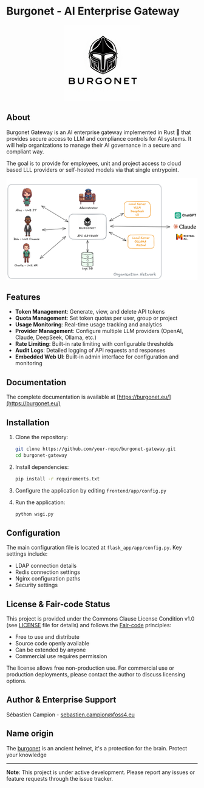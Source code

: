 # Burgonet - AI Enterprise Gateway

<p align="center">
  <img src="docs/images/logo.png?raw=true" style="width: 200px; height: auto;" />
</p>


## About

   Burgonet Gateway is an AI enterprise gateway implemented in Rust 🦀 that provides secure access to LLM and compliance controls for AI systems.
   It will help organizations to manage their AI governance in a secure and compliant way.


The goal is to provide for employees, unit and project access to
cloud based LLL providers or self-hosted models via that single entrypoint.

<p align="center">
  <img src="docs/images/overview.png?raw=true" " />
</p>



## Features

- **Token Management**: Generate, view, and delete API tokens
- **Quota Management**: Set token quotas per user, group or project
- **Usage Monitoring**: Real-time usage tracking and analytics
- **Provider Management**: Configure multiple LLM providers (OpenAI, Claude, DeepSeek, Ollama, etc.)
- **Rate Limiting**: Built-in rate limiting with configurable thresholds
- **Audit Logs**: Detailed logging of API requests and responses
- **Embedded Web UI**: Built-in admin interface for configuration and monitoring


## Documentation 

The complete documentation is available at [https://burgonet.eu/](https://burgonet.eu/)

## Installation

1. Clone the repository:
   ```bash
   git clone https://github.com/your-repo/burgonet-gateway.git
   cd burgonet-gateway
   ```

2. Install dependencies:
   ```bash
   pip install -r requirements.txt
   ```

3. Configure the application by editing `frontend/app/config.py`

4. Run the application:
   ```bash
   python wsgi.py
   ```

## Configuration

The main configuration file is located at `flask_app/app/config.py`. Key settings include:

- LDAP connection details
- Redis connection settings
- Nginx configuration paths
- Security settings

## License & Fair-code Status

This project is provided under the Commons Clause License Condition v1.0 (see [LICENSE](LICENSE) file for details) and follows the [Fair-code](https://faircode.io) principles:

- Free to use and distribute
- Source code openly available
- Can be extended by anyone
- Commercial use requires permission

The license allows free non-production use. For commercial use or production deployments, please contact the author to discuss licensing options.


## Author & Enterprise Support 

Sébastien Campion - sebastien.campion@foss4.eu


## Name origin 


The [burgonet](https://en.wikipedia.org/wiki/Burgonet) is an ancient helmet, it's a protection for the brain.
Protect your knowledge 


---

**Note**: This project is under active development. Please report any issues or feature requests through the issue tracker.
